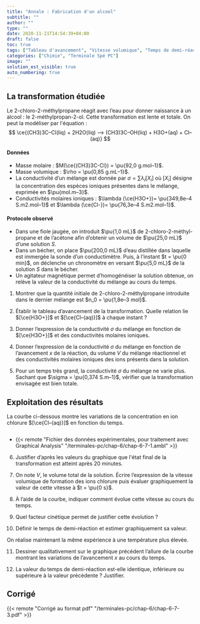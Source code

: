 ```yaml
---
title: "Annale : Fabrication d'un alcool"
subtitle: ""
author: ""
type: ""
date: 2020-11-21T14:54:39+04:00
draft: false
toc: true
tags: ["Tableau d'avancement", "Vitesse volumique", "Temps de demi-réaction", "Conductivité", "Facteurs cinétiques"]
categories: ["Chimie", "Terminale Spé PC"]
image: ""
solution_est_visible: true
auto_numbering: true
---
```


## La transformation étudiée

Le 2-chloro-2-méthylpropane réagit avec l’eau pour donner naissance à un alcool&nbsp;: le 2-méthylpropan-2-ol. Cette transformation est lente et totale. On peut la modéliser par l'équation&nbsp;:
$$
\ce{(CH3)3C–Cl(liq) + 2H2O(liq) --> (CH3)3C–OH(liq) + H3O+(aq) + Cl–(aq)}
$$

#### Données

- Masse molaire&nbsp;: $M(\ce{(CH3)3C-Cl}) = \pu{92,0 g.mol–1}$.
- Masse volumique&nbsp;: $\rho = \pu{0,85 g.mL–1}$.
- La conductivité d’un mélange est donnée par $\sigma = \sum \lambda_i [X_i]$ où $[X_i]$ désigne la concentration des espèces ioniques présentes dans le mélange, exprimée en $\pu{mol.m–3}$.
- Conductivités molaires ioniques&nbsp;: $\lambda (\ce{H3O+})= \pu{349,8e–4 S.m2.mol–1}$ et $\lambda (\ce{Cl-})= \pu{76,3e–4 S.m2.mol–1}$.

#### Protocole observé

- Dans une fiole jaugée, on introduit $\pu{1,0 mL}$ de 2-chloro-2-méthyl-propane et de l’acétone afin d’obtenir un volume de $\pu{25,0 mL}$ d’une solution $S$.
- Dans un bécher, on place $\pu{200,0 mL}$ d’eau distillée dans laquelle est immergée la sonde d’un conductimètre. Puis, à l’instant $t = \pu{0 min}$, on déclenche un chronomètre en versant $\pu{5,0 mL}$ de la solution $S$ dans le bécher.
- Un agitateur magnétique permet d’homogénéiser la solution obtenue, on relève la valeur de la conductivité du mélange au cours du temps.

1. Montrer que la quantité initiale de 2-chloro-2-méthylpropane introduite dans le dernier mélange est $n_0 = \pu{1,8e–3 mol}$.

2. Établir le tableau d’avancement de la transformation. Quelle relation lie $[\ce{H3O+}]$ et $[\ce{Cl–(aq)}]$ à chaque instant&nbsp;?

3. Donner l’expression de la conductivité $\sigma$ du mélange en fonction de $[\ce{H3O+}]$ et des conductivités molaires ioniques.

4. Donner l’expression de la conductivité $\sigma$ du mélange en fonction de l’avancement $x$ de la réaction, du volume $V$ du mélange réactionnel et des conductivités molaires ioniques des ions présents dans la solution.

5. Pour un temps très grand, la conductivité $\sigma$ du mélange ne varie plus. Sachant que $\sigma = \pu{0,374 S.m–1}$, vérifier que la transformation envisagée est bien totale.

## Exploitation des résultats

La courbe ci-dessous montre les variations de la concentration en ion chlorure $[\ce{Cl–(aq)}]$ en fonction du temps.

<img src="/terminales-pc/chap-6/chap-6-7-2.png" alt="" width="" />

- {{< remote "Fichier des données expérimentales, pour traitement avec Graphical Analysis" "/terminales-pc/chap-6/chap-6-7-1.ambl" >}}

6. Justifier d’après les valeurs du graphique que l'état final de la transformation est atteint après 20 minutes.

7. On note $V$, le volume total de la solution. Écrire l’expression de la vitesse volumique de formation des ions chlorure puis évaluer graphiquement la valeur de cette vitesse à $t = \pu{0 s}$.

8. À l’aide de la courbe, indiquer comment évolue cette vitesse au cours du temps.

9. Quel facteur cinétique permet de justifier cette évolution&nbsp;?

10. Définir le temps de demi-réaction et estimer graphiquement sa valeur.

On réalise maintenant la même expérience à une température plus élevée.

11. Dessiner qualitativement sur le graphique précédent l’allure de la courbe montrant les variations de l’avancement $x$ au cours du temps.

12. La valeur du temps de demi-réaction est-elle identique, inférieure ou supérieure à la valeur précédente&nbsp;? Justifier.

## Corrigé

{{< remote "Corrigé au format pdf" "/terminales-pc/chap-6/chap-6-7-3.pdf" >}}
